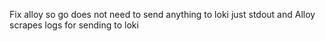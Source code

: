 Fix alloy so go does not need to send anything to loki just stdout and Alloy
scrapes logs for sending to loki
